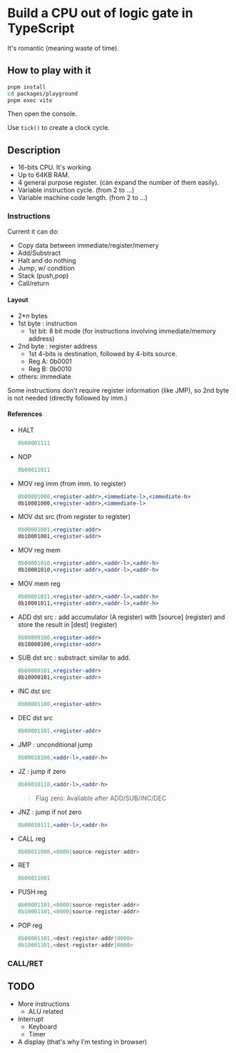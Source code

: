 # Build a CPU out of logic gate in TypeScript

It's romantic (meaning waste of time).

## How to play with it

```sh
pnpm install
cd packages/playground
pnpm exec vite
```

Then open the console.

Use `tick()` to create a clock cycle.

## Description

* 16-bits CPU. It's working.
* Up to 64KB RAM.
* 4 general purpose register. (can expand the number of them easily).
* Variable instruction cycle. (from 2 to ...)
* Variable machine code length. (from 2 to ...)

### Instructions
Current it can do:
* Copy data between immediate/register/memery
* Add/Substract
* Halt and do nothing
* Jump, w/ condition
* Stack (push,pop)
* Call/return

#### Layout
* 2*_n_ bytes
* 1st byte : instruction
    * 1st bit: 8 bit mode (for instructions involving immediate/memory address)
* 2nd byte : register address
    * 1st 4-bits is destination, followed by 4-bits source.
    * Reg A: 0b0001
    * Reg B: 0b0010
* others: immediate

Some instructions don't require register information (like JMP), so 2nd byte is not needed (directly followed by imm.)

#### References

* HALT

    ```jsx
    0b00001111
    ```
* NOP
    ```jsx
    0b00011011
    ```

* MOV reg imm (from imm. to register)
    ```jsx
    0b00001000,<register-addr>,<immediate-l>,<immediate-h>
    0b10001000,<register-addr>,<immediate-l>
    ```
* MOV dst src (from register to register)
    ```jsx
    0b00001001,<register-addr>
    0b10001001,<register-addr>
    ```
* MOV reg mem
    ```jsx
    0b00001010,<register-addr>,<addr-l>,<addr-h>
    0b10001010,<register-addr>,<addr-l>,<addr-h>
    ```
* MOV mem reg
    ```jsx
    0b00001011,<register-addr>,<addr-l>,<addr-h>
    0b10001011,<register-addr>,<addr-l>,<addr-h>
    ```

* ADD dst src : add accumulator (A register) with [source] (register) and store the result in [dest] (register)
    ```jsx
    0b00000100,<register-addr>
    0b10000100,<register-addr>
    ```
* SUB dst src : substract: similar to add.
    ```jsx
    0b00000101,<register-addr>
    0b10000101,<register-addr>
    ```

* INC dst src

    ```jsx
    0b00001100,<register-addr>
    ```

* DEC dst src

    ```jsx
    0b00001101,<register-addr>
    ```

* JMP : unconditional jump

    ```jsx
    0b00010100,<addr-l>,<addr-h>
    ```
* JZ : jump if zero

    ```jsx
    0b00010110,<addr-l>,<addr-h>
    ```

    > Flag zero: Avaliable after ADD/SUB/INC/DEC
* JNZ : jump if not zero

    ```jsx
    0b00010111,<addr-l>,<addr-h>
    ```
* CALL reg

    ```jsx
    0b00011000,<0000|source-register-addr>
    ```
* RET

    ```jsx
    0b00011001
    ```
* PUSH reg 

    ```jsx
    0b00001101,<0000|source-register-addr>
    0b10001101,<0000|source-register-addr>
    ```
* POP reg

    ```jsx
    0b00001101,<dest-register-addr|0000>
    0b10001101,<dest-register-addr|0000>
    ```
### CALL/RET




## TODO

* More instructions
    * ALU related
* Interrupt
    * Keyboard
    * Timer
* A display (that's why I'm testing in browser)